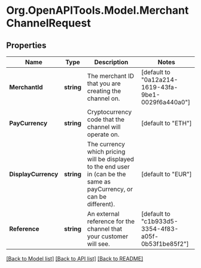 
# Org.OpenAPITools.Model.MerchantChannelRequest

## Properties

Name | Type | Description | Notes
------------ | ------------- | ------------- | -------------
**MerchantId** | **string** | The merchant ID that you are creating the channel on. | [default to "0a12a214-1619-43fa-9be1-0029f6a440a0"]
**PayCurrency** | **string** | Cryptocurrency code that the channel will operate on. | [default to "ETH"]
**DisplayCurrency** | **string** | The currency which pricing will be displayed to the end user in (can be the same as payCurrency, or can be different). | [default to "EUR"]
**Reference** | **string** | An external reference for the channel that your customer will see. | [default to "c1b933d5-3354-4f83-a05f-0b53f1be85f2"]

[[Back to Model list]](../README.md#documentation-for-models)
[[Back to API list]](../README.md#documentation-for-api-endpoints)
[[Back to README]](../README.md)

